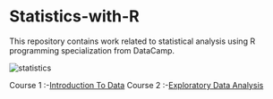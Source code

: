 # Statistics-with-R
This repository contains work related to statistical analysis using R programming specialization from DataCamp.

![statistics](https://user-images.githubusercontent.com/16829371/38383876-a7a4121c-38db-11e8-8d83-e963bb811bb3.jpg)

Course 1 :-[Introduction To Data](https://github.com/aashisharora13/Statistics-with-R/tree/master/Introduction%20To%20Data)
Course 2 :-[Exploratory Data Analysis](https://github.com/aashisharora13/Statistics-with-R/tree/master/Exploratory%20Data%20Analysis)


